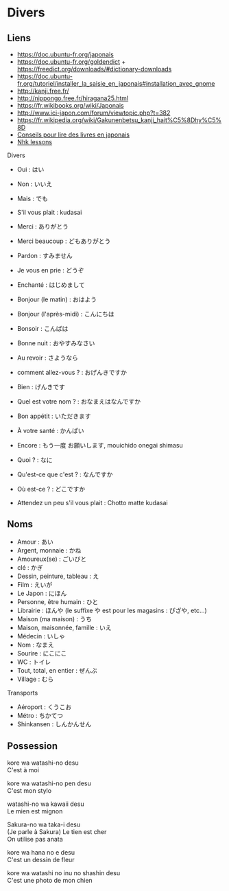 # Divers

## Liens

- https://doc.ubuntu-fr.org/japonais
- https://doc.ubuntu-fr.org/goldendict + https://freedict.org/downloads/#dictionary-downloads
- https://doc.ubuntu-fr.org/tutoriel/installer_la_saisie_en_japonais#installation_avec_gnome
- http://kanji.free.fr/
- http://nippongo.free.fr/hiragana25.html
- https://fr.wikibooks.org/wiki/Japonais
- http://www.ici-japon.com/forum/viewtopic.php?t=382
- https://fr.wikipedia.org/wiki/Gakunenbetsu_kanji_hait%C5%8Dhy%C5%8D
- [Conseils pour lire des livres en japonais](https://ameliemarieintokyo.com/lire-livres-en-japonais/)
- [Nhk lessons](https://www.nhk.or.jp/lesson/french/learn/list/)

Divers

- Oui : はい
- Non : いいえ
- Mais : でも

- S'il vous plait : kudasai
- Merci : ありがとう
- Merci beaucoup : どもありがとう
- Pardon : すみません
- Je vous en prie : どうぞ

- Enchanté : はじめまして
- Bonjour (le matin) : おはよう
- Bonjour (l'après-midi) : こんにちは
- Bonsoir : こんばは
- Bonne nuit : おやすみなさい
- Au revoir : さようなら

- comment allez-vous ? : おげんきですか
- Bien : げんきです

- Quel est votre nom ? : おなまえはなんですか

- Bon appétit : いただきます
- À votre santé : かんぱい
- Encore : もう一度 お願いします, mouichido onegai shimasu

- Quoi ? : なに
- Qu'est-ce que c'est ? : なんですか
- Où est-ce ? : どこですか

- Attendez un peu s'il vous plait : Chotto matte kudasai

## Noms

- Amour : あい
- Argent, monnaie : かね
- Amoureux(se) : ごいびと
- clé : かぎ
- Dessin, peinture, tableau : え
- Film : えいが
- Le Japon : にほん
- Personne, être humain : ひと
- Librairie : ほんや (le suffixe や est pour les magasins : ぴざや, etc...)
- Maison (ma maison) : うち
- Maison, maisonnée, famille : いえ
- Médecin : いしゃ
- Nom : なまえ
- Sourire : にこにこ
- WC : トイレ
- Tout, total, en entier : ぜんぶ
- Village : むら

Transports

- Aéroport : くうこお
- Métro : ちかてつ
- Shinkansen : しんかんせん

## Possession

kore wa watashi-no desu  
C'est à moi

kore wa watashi-no pen desu  
C'est mon stylo

watashi-no wa kawaii desu  
Le mien est mignon

Sakura-no wa taka-i desu  
(Je parle à Sakura) Le tien est cher  
On utilise pas anata

kore wa hana no e desu  
C'est un dessin de fleur

kore wa watashi no inu no shashin desu  
C'est une photo de mon chien
